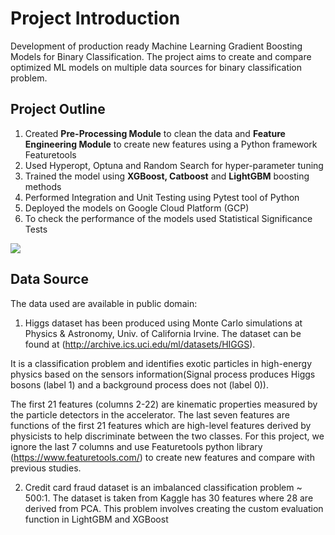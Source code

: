 # Project Introduction
Development of production ready Machine Learning Gradient Boosting Models for Binary Classification.
The project aims to create and compare optimized ML models on multiple data sources for binary classification problem.

## Project Outline

1. Created **Pre-Processing Module** to clean the data and **Feature Engineering Module** to create new features using a Python framework Featuretools
2. Used Hyperopt, Optuna and Random Search for hyper-parameter tuning
3. Trained the model using **XGBoost, Catboost** and **LightGBM** boosting methods
4. Performed Integration and Unit Testing using Pytest tool of Python
5. Deployed the models on Google Cloud Platform (GCP)
6. To check the performance of the models used Statistical Significance Tests

![](https://user-images.githubusercontent.com/56703496/85181382-c8da4980-b253-11ea-8bb4-2e30da00cb7b.png)

## Data Source

The data used are available in public domain:

1. Higgs dataset has been produced using Monte Carlo simulations at Physics & Astronomy, Univ. of California Irvine. The dataset can be found at (http://archive.ics.uci.edu/ml/datasets/HIGGS).

It is a classification problem and identifies exotic particles in high-energy physics based on the sensors information(Signal process produces Higgs bosons (label 1)         and a background process does not (label 0)).

The first 21 features (columns 2-22) are kinematic properties measured by the particle detectors in the accelerator. The last seven features are functions of the first 21 features which are high-level features derived by physicists to help discriminate between the two classes. For this project, we ignore the last 7 columns and use Featuretools python library (https://www.featuretools.com/) to create new features and compare with previous studies.

2. Credit card fraud dataset is an imbalanced classification problem ~ 500:1. The dataset is taken from Kaggle has 30 features where 28 are derived from PCA. This problem involves creating the custom evaluation function in LightGBM and XGBoost
